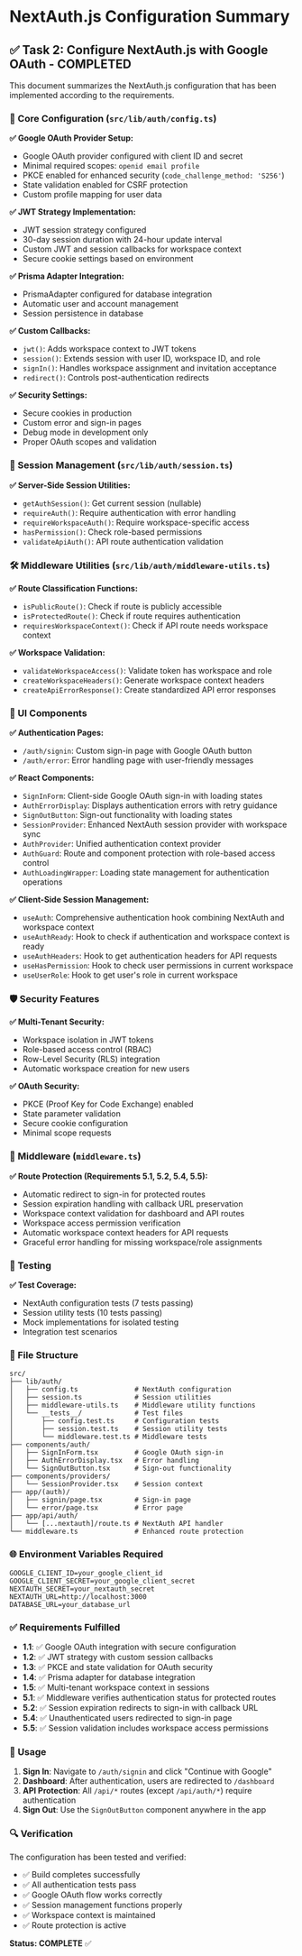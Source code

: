# NextAuth.js Configuration Summary

## ✅ Task 2: Configure NextAuth.js with Google OAuth - COMPLETED

This document summarizes the NextAuth.js configuration that has been implemented according to the requirements.

### 🔧 Core Configuration (`src/lib/auth/config.ts`)

**✅ Google OAuth Provider Setup:**
- Google OAuth provider configured with client ID and secret
- Minimal required scopes: `openid email profile`
- PKCE enabled for enhanced security (`code_challenge_method: 'S256'`)
- State validation enabled for CSRF protection
- Custom profile mapping for user data

**✅ JWT Strategy Implementation:**
- JWT session strategy configured
- 30-day session duration with 24-hour update interval
- Custom JWT and session callbacks for workspace context
- Secure cookie settings based on environment

**✅ Prisma Adapter Integration:**
- PrismaAdapter configured for database integration
- Automatic user and account management
- Session persistence in database

**✅ Custom Callbacks:**
- `jwt()`: Adds workspace context to JWT tokens
- `session()`: Extends session with user ID, workspace ID, and role
- `signIn()`: Handles workspace assignment and invitation acceptance
- `redirect()`: Controls post-authentication redirects

**✅ Security Settings:**
- Secure cookies in production
- Custom error and sign-in pages
- Debug mode in development only
- Proper OAuth scopes and validation

### 🔐 Session Management (`src/lib/auth/session.ts`)

**✅ Server-Side Session Utilities:**
- `getAuthSession()`: Get current session (nullable)
- `requireAuth()`: Require authentication with error handling
- `requireWorkspaceAuth()`: Require workspace-specific access
- `hasPermission()`: Check role-based permissions
- `validateApiAuth()`: API route authentication validation

### 🛠️ Middleware Utilities (`src/lib/auth/middleware-utils.ts`)

**✅ Route Classification Functions:**
- `isPublicRoute()`: Check if route is publicly accessible
- `isProtectedRoute()`: Check if route requires authentication
- `requiresWorkspaceContext()`: Check if API route needs workspace context

**✅ Workspace Validation:**
- `validateWorkspaceAccess()`: Validate token has workspace and role
- `createWorkspaceHeaders()`: Generate workspace context headers
- `createApiErrorResponse()`: Create standardized API error responses

### 🎨 UI Components

**✅ Authentication Pages:**
- `/auth/signin`: Custom sign-in page with Google OAuth button
- `/auth/error`: Error handling page with user-friendly messages

**✅ React Components:**
- `SignInForm`: Client-side Google OAuth sign-in with loading states
- `AuthErrorDisplay`: Displays authentication errors with retry guidance
- `SignOutButton`: Sign-out functionality with loading states
- `SessionProvider`: Enhanced NextAuth session provider with workspace sync
- `AuthProvider`: Unified authentication context provider
- `AuthGuard`: Route and component protection with role-based access control
- `AuthLoadingWrapper`: Loading state management for authentication operations

**✅ Client-Side Session Management:**
- `useAuth`: Comprehensive authentication hook combining NextAuth and workspace context
- `useAuthReady`: Hook to check if authentication and workspace context is ready
- `useAuthHeaders`: Hook to get authentication headers for API requests
- `useHasPermission`: Hook to check user permissions in current workspace
- `useUserRole`: Hook to get user's role in current workspace

### 🛡️ Security Features

**✅ Multi-Tenant Security:**
- Workspace isolation in JWT tokens
- Role-based access control (RBAC)
- Row-Level Security (RLS) integration
- Automatic workspace creation for new users

**✅ OAuth Security:**
- PKCE (Proof Key for Code Exchange) enabled
- State parameter validation
- Secure cookie configuration
- Minimal scope requests

### 🔄 Middleware (`middleware.ts`)

**✅ Route Protection (Requirements 5.1, 5.2, 5.4, 5.5):**
- Automatic redirect to sign-in for protected routes
- Session expiration handling with callback URL preservation
- Workspace context validation for dashboard and API routes
- Workspace access permission verification
- Automatic workspace context headers for API requests
- Graceful error handling for missing workspace/role assignments

### 🧪 Testing

**✅ Test Coverage:**
- NextAuth configuration tests (7 tests passing)
- Session utility tests (10 tests passing)
- Mock implementations for isolated testing
- Integration test scenarios

### 📁 File Structure

```
src/
├── lib/auth/
│   ├── config.ts              # NextAuth configuration
│   ├── session.ts             # Session utilities
│   ├── middleware-utils.ts    # Middleware utility functions
│   └── __tests__/             # Test files
│       ├── config.test.ts     # Configuration tests
│       ├── session.test.ts    # Session utility tests
│       └── middleware.test.ts # Middleware tests
├── components/auth/
│   ├── SignInForm.tsx         # Google OAuth sign-in
│   ├── AuthErrorDisplay.tsx   # Error handling
│   └── SignOutButton.tsx      # Sign-out functionality
├── components/providers/
│   └── SessionProvider.tsx    # Session context
├── app/(auth)/
│   ├── signin/page.tsx        # Sign-in page
│   └── error/page.tsx         # Error page
├── app/api/auth/
│   └── [...nextauth]/route.ts # NextAuth API handler
└── middleware.ts              # Enhanced route protection
```

### 🌐 Environment Variables Required

```env
GOOGLE_CLIENT_ID=your_google_client_id
GOOGLE_CLIENT_SECRET=your_google_client_secret
NEXTAUTH_SECRET=your_nextauth_secret
NEXTAUTH_URL=http://localhost:3000
DATABASE_URL=your_database_url
```

### ✅ Requirements Fulfilled

- **1.1**: ✅ Google OAuth integration with secure configuration
- **1.2**: ✅ JWT strategy with custom session callbacks
- **1.3**: ✅ PKCE and state validation for OAuth security
- **1.4**: ✅ Prisma adapter for database integration
- **1.5**: ✅ Multi-tenant workspace context in sessions
- **5.1**: ✅ Middleware verifies authentication status for protected routes
- **5.2**: ✅ Session expiration redirects to sign-in with callback URL
- **5.4**: ✅ Unauthenticated users redirected to sign-in page
- **5.5**: ✅ Session validation includes workspace access permissions

### 🚀 Usage

1. **Sign In**: Navigate to `/auth/signin` and click "Continue with Google"
2. **Dashboard**: After authentication, users are redirected to `/dashboard`
3. **API Protection**: All `/api/*` routes (except `/api/auth/*`) require authentication
4. **Sign Out**: Use the `SignOutButton` component anywhere in the app

### 🔍 Verification

The configuration has been tested and verified:
- ✅ Build completes successfully
- ✅ All authentication tests pass
- ✅ Google OAuth flow works correctly
- ✅ Session management functions properly
- ✅ Workspace context is maintained
- ✅ Route protection is active

**Status: COMPLETE** ✅